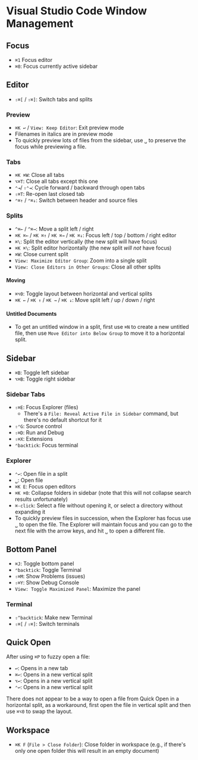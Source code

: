 # Visual Studio Code Window Management

## Focus

- `⌘1` Focus editor
- `⌘0`: Focus currently active sidebar

## Editor

- `⇧⌘[` / `⇧⌘]`: Switch tabs and splits

### Preview

- `⌘K ↩` / `View: Keep Editor`: Exit preview mode
- Filenames in italics are in preview mode
- To quickly preview lots of files from the sidebar, use `␣` to preserve the focus while previewing a file.

### Tabs

- `⌘K ⌘W`: Close all tabs
- `⌥⌘T`: Close all tabs except this one
- `⌃⇥`/ `⇧⌃⇥`: Cycle forward / backward through open tabs
- `⇧⌘T`: Re-open last closed tab
- `⌃⌘↑` / `⌃⌘↓`: Switch between header and source files

### Splits

- `^⌘←` / `^⌘→`: Move a split left / right
- `⌘K ⌘←` / `⌘K ⌘↑` / `⌘K ⌘→` / `⌘K ⌘↓`: Focus left / top / bottom / right editor
- `⌘\`: Split the editor vertically (the new split will have focus)
- `⌘K ⌘\`: Split editor horizontally (the new split *will not* have focus)
- `⌘W`: Close current split
- `View: Maximize Editor Group`: Zoom into a single split
- `View: Close Editors in Other Groups`: Close all other splits

#### Moving

- `⌘⌥0`: Toggle layout between horizontal and vertical splits
- `⌘K ←` / `⌘K ↑` / `⌘K →` / `⌘K ↓`: Move split left / up / down / right

#### Untitled Documents

- To get an untitled window in a split, first use `⌘N` to create a new untitled file, then use `Move Editor into Below Group` to move it to a horizontal split.

## Sidebar

- `⌘B`: Toggle left sidebar
- `⌥⌘B`: Toggle right sidebar 

### Sidebar Tabs

- `⇧⌘E`: Focus Explorer (files)
    - There's a `File: Reveal Active File in Sidebar` command, but there's no default shortcut for it
- `⇧⌃G`: Source control
- `⇧⌘D`: Run and Debug
- `⇧⌘X`: Extensions
- `⌃backtick`: Focus terminal

### Explorer

- `⌃↩`: Open file in a split
- `␣`: Open file
- `⌘K E`: Focus open editors
- `⌘K ⌘0`: Collapse folders in sidebar (note that this will not collapse search results unfortunately)
- `⌘-click`: Select a file without opening it, or select a directory without expanding it
- To quickly preview files in succession, when the Explorer has focus use `␣` to open the file. The Explorer will maintain focus and you can go to the next file with the arrow keys, and hit `␣` to open a different file.

## Bottom Panel

- `⌘J`: Toggle bottom panel
- `⌃backtick`: Toggle Terminal
- `⇧⌘M`: Show Problems (issues)
- `⇧⌘Y`: Show Debug Console
- `View: Toggle Maximized Panel`: Maximize the panel

### Terminal

- `⇧^backtick`: Make new Terminal
- `⇧⌘[` / `⇧⌘]`: Switch terminals

## Quick Open

After using `⌘P` to fuzzy open a file:

- `↩`: Opens in a new tab
- `⌘↩`: Opens in a new vertical split
- `⌥↩`: Opens in a new vertical split
- `⌃↩`: Opens in a new vertical split

There does not appear to be a way to open a file from Quick Open in a horizontal split, as a workaround, first open the file in vertical split and then use `⌘⌥0` to swap the layout.

## Workspace

- `⌘K F` (`File > Close Folder`): Close folder in workspace (e.g., if there's only one open folder this will result in an empty document)
